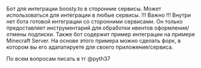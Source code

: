 Бот для интеграции boosty.to в сторонние сервисы. Может использоваться для интеграции в любые сервисы.
!!! Важно !!! 
Внутри нет бота готовой интеграции со сторонними сервисами. Он только предоставляет инструментарий для обработки ивентов оформления/отмены подписки.
Также бот содержит пример интеграции на примере Minecraft Server. На основе этого примера можно сделать форк, в котором вы его адапатируете для своего приложения/сервиса.

По всем вопросам писать в тг @pyth37

